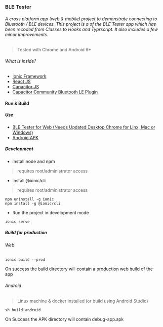### BLE Tester
###### A cross platform app (web & mobile) project to demonstrate connecting to Bluetooth / BLE devices. This project is a of the BLE Tester app which has been recoded from Classes to Hooks and Typrscript. It also includes a few minor improvements.
> Tested with Chrome and Android 6+

###### What is inside?
- [Ionic Framework](https://ionicframework.com/)
- [React JS](https://reactjs.org/)
- [Capacitor JS](https://capacitorjs.com)
- [Capacitor Community Bluetooth LE Plugin](https://github.com/capacitor-community/bluetooth-le)

#### Run & Build
##### Use
- [BLE Tester for Web (Needs Updated Desktop Chrome for Linx, Mac or Windows)](#)
- [Android APK](https://github.com/codeclinic/ble-tester/blob/main/APK/app-debug.apk)

##### Development
- install node and npm
> requires root/administrator access
- install @ionic/cli
> requires root/administrator access
```
npm uninstall -g ionic
npm install -g @ionic/cli
```
- Run the project in development mode
```
ionic serve
```
##### Build for production
###### Web
```
ionic build --prod
```
On success the build directory will contain a production web build of the app

###### Android
> Linux machine & docker installed (or build using Android Studio)
```
sh build_android
```
On Success the APK directory will contain debug-app.apk

